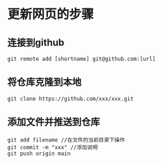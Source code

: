 # 更新网页的步骤
## 连接到github
```
git remote add [shortname] git@github.com:[url]
```
## 将仓库克隆到本地
```
git clone https://github.com/xxx/xxx.git
```
## 添加文件并推送到仓库
```
git add filename //在文件的当前目录下操作
git commit -m "xxx" //添加说明
git push origin main
```

